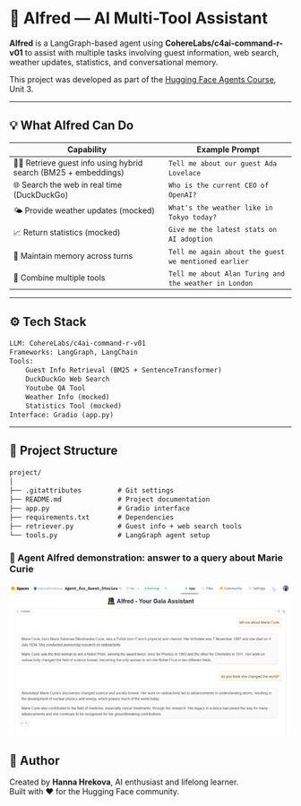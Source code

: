 # 🧠 Alfred — AI Multi-Tool Assistant

**Alfred** is a LangGraph-based agent using **CohereLabs/c4ai-command-r-v01** to assist with multiple tasks involving guest information, web search, weather updates, statistics, and conversational memory.

This project was developed as part of the [Hugging Face Agents Course](https://huggingface.co/learn/agents-course), Unit 3.

---

## 💡 What Alfred Can Do

| Capability                                                        | Example Prompt                                        |
| ----------------------------------------------------------------- | ----------------------------------------------------- |
| 🧑‍💼 Retrieve guest info using hybrid search (BM25 + embeddings)  | `Tell me about our guest Ada Lovelace`                |
| 🌐 Search the web in real time (DuckDuckGo)                       | `Who is the current CEO of OpenAI?`                   |
| 🌤️ Provide weather updates (mocked)                               | `What's the weather like in Tokyo today?`             |
| 📈 Return statistics (mocked)                                     | `Give me the latest stats on AI adoption`             |
| 🧠 Maintain memory across turns                                   | `Tell me again about the guest we mentioned earlier`  |
| 🧩 Combine multiple tools                                         | `Tell me about Alan Turing and the weather in London` |

---

## ⚙️ Tech Stack

    LLM: CohereLabs/c4ai-command-r-v01
    Frameworks: LangGraph, LangChain
    Tools:
        Guest Info Retrieval (BM25 + SentenceTransformer)
        DuckDuckGo Web Search
        Youtube QA Tool
        Weather Info (mocked)
        Statistics Tool (mocked)
    Interface: Gradio (app.py)

---

## 📁 Project Structure
```
project/
│
├── .gitattributes         # Git settings
├── README.md              # Project documentation
├── app.py                 # Gradio interface
├── requirements.txt       # Dependencies
├── retriever.py           # Guest info + web search tools
└── tools.py               # LangGraph agent setup
```

### 🧪 Agent Alfred demonstration: answer to a query about Marie Curie

![Alfred screenshot](screenshot_marie_curie.png)

## 👤 Author

Created by **Hanna Hrekova**, AI enthusiast and lifelong learner.  
Built with ❤️ for the Hugging Face community.
